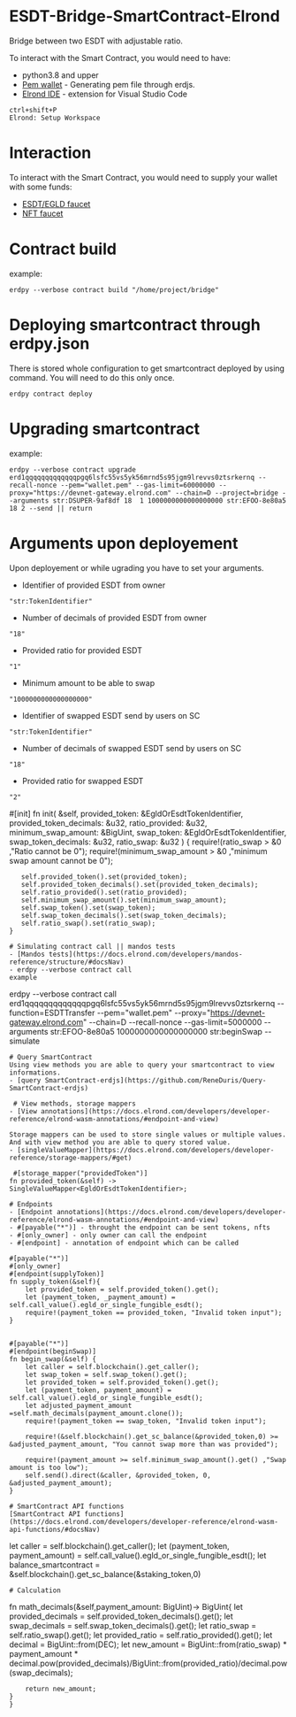# ESDT-Bridge-SmartContract-Elrond
Bridge between two ESDT with adjustable ratio.

To interact with the Smart Contract, you would need to have:
- python3.8 and upper
- [Pem wallet](https://github.com/ReneDuris/GeneratePem-erdjs) - Generating pem file through erdjs.
- [Elrond IDE](https://marketplace.visualstudio.com/items?itemName=Elrond.vscode-elrond-ide/) - extension for Visual Studio Code
```
ctrl+shift+P
Elrond: Setup Workspace
```
# Interaction
To interact with the Smart Contract, you would need to supply your wallet with some funds:
- [ESDT/EGLD faucet](https://r3d4.fr/elrond/devnet/)
- [NFT faucet](https://dapp-demo.elven.tools/)


        
# Contract build
example:
```
erdpy --verbose contract build "/home/project/bridge"
```
# Deploying smartcontract through erdpy.json
There is stored whole configuration to get smartcontract deployed by using command. You will need to do this only once.
```
erdpy contract deploy
```
# Upgrading smartcontract
example:
```
erdpy --verbose contract upgrade erd1qqqqqqqqqqqqqpgq6lsfc55vs5yk56mrnd5s95jgm9lrevvs0ztsrkernq --recall-nonce --pem="wallet.pem" --gas-limit=60000000 --proxy="https://devnet-gateway.elrond.com" --chain=D --project=bridge --arguments str:DSUPER-9af8df 18  1 1000000000000000000 str:EFOO-8e80a5 18 2 --send || return
```
# Arguments upon deployement
Upon deployement or while ugrading you have to set your arguments.
- Identifier of provided ESDT from owner
```
"str:TokenIdentifier"
```
- Number of decimals of provided ESDT from owner
```
"18"
```
- Provided ratio for provided ESDT
```
"1"
```
- Minimum amount to be able to swap
```
"1000000000000000000"
```
- Identifier of swapped ESDT send by users on SC
```
"str:TokenIdentifier"
```
- Number of decimals of swapped ESDT send by users on SC
```
"18"
```
- Provided ratio for swapped ESDT
```
"2"
```
  #[init]
    fn init(
        &self,
        provided_token: &EgldOrEsdtTokenIdentifier,
        provided_token_decimals: &u32,
        ratio_provided: &u32,
        minimum_swap_amount: &BigUint,
        swap_token: &EgldOrEsdtTokenIdentifier,
        swap_token_decimals: &u32,
        ratio_swap: &u32
    ) {
        require!(ratio_swap > &0 ,"Ratio cannot be 0");
        require!(minimum_swap_amount > &0 ,"minimum swap amount cannot be 0");

       self.provided_token().set(provided_token);  
       self.provided_token_decimals().set(provided_token_decimals);
       self.ratio_provided().set(ratio_provided);
       self.minimum_swap_amount().set(minimum_swap_amount);                          
       self.swap_token().set(swap_token);
       self.swap_token_decimals().set(swap_token_decimals);
       self.ratio_swap().set(ratio_swap);
    }
```        
# Simulating contract call || mandos tests
- [Mandos tests](https://docs.elrond.com/developers/mandos-reference/structure/#docsNav)
- erdpy --verbose contract call
example
```
erdpy --verbose contract call erd1qqqqqqqqqqqqqpgq6lsfc55vs5yk56mrnd5s95jgm9lrevvs0ztsrkernq --function=ESDTTransfer --pem="wallet.pem" --proxy="https://devnet-gateway.elrond.com" --chain=D --recall-nonce --gas-limit=5000000 --arguments str:EFOO-8e80a5 1000000000000000000 str:beginSwap --simulate
```
# Query SmartContract
Using view methods you are able to query your smartcontract to view informations.
- [query SmartContract-erdjs](https://github.com/ReneDuris/Query-SmartContract-erdjs)
       
 # View methods, storage mappers
- [View annotations](https://docs.elrond.com/developers/developer-reference/elrond-wasm-annotations/#endpoint-and-view)

Storage mappers can be used to store single values or multiple values. And with view method you are able to query stored value.
- [singleValueMapper](https://docs.elrond.com/developers/developer-reference/storage-mappers/#get)
```
     #[storage_mapper("providedToken")]
    fn provided_token(&self) -> SingleValueMapper<EgldOrEsdtTokenIdentifier>;
```
# Endpoints
- [Endpoint annotations](https://docs.elrond.com/developers/developer-reference/elrond-wasm-annotations/#endpoint-and-view)
- #[payable("*")] - throught the endpoint can be sent tokens, nfts
- #[only_owner] - only owner can call the endpoint
- #[endpoint] - annotation of endpoint which can be called
```
    #[payable("*")]
    #[only_owner]
    #[endpoint(supplyToken)]
    fn supply_token(&self){
        let provided_token = self.provided_token().get();
        let (payment_token, _payment_amount) = self.call_value().egld_or_single_fungible_esdt();
        require!(payment_token == provided_token, "Invalid token input");
    }
```
```
    #[payable("*")]
    #[endpoint(beginSwap)]
    fn begin_swap(&self) {
        let caller = self.blockchain().get_caller();
        let swap_token = self.swap_token().get();
        let provided_token = self.provided_token().get();
        let (payment_token, payment_amount) = self.call_value().egld_or_single_fungible_esdt();
        let adjusted_payment_amount =self.math_decimals(payment_amount.clone());
        require!(payment_token == swap_token, "Invalid token input");

        require!(&self.blockchain().get_sc_balance(&provided_token,0) >= &adjusted_payment_amount, "You cannot swap more than was provided");

        require!(payment_amount >= self.minimum_swap_amount().get() ,"Swap amount is too low");
        self.send().direct(&caller, &provided_token, 0, &adjusted_payment_amount);
    }

```
# SmartContract API functions
[SmartContract API functions](https://docs.elrond.com/developers/developer-reference/elrond-wasm-api-functions/#docsNav)
```
let caller = self.blockchain().get_caller();
let (payment_token, payment_amount) = self.call_value().egld_or_single_fungible_esdt();
let balance_smartcontract = &self.blockchain().get_sc_balance(&staking_token,0)

```
# Calculation 

```
fn math_decimals(&self,payment_amount: BigUint)-> BigUint{
        let provided_decimals = self.provided_token_decimals().get();
        let swap_decimals = self.swap_token_decimals().get(); 
        let ratio_swap = self.ratio_swap().get();
        let provided_ratio = self.ratio_provided().get();
        let decimal = BigUint::from(DEC);
        let new_amount = BigUint::from(ratio_swap) * payment_amount * decimal.pow(provided_decimals)/BigUint::from(provided_ratio)/decimal.pow(swap_decimals);
    
        return new_amount;
    }
    }
```

